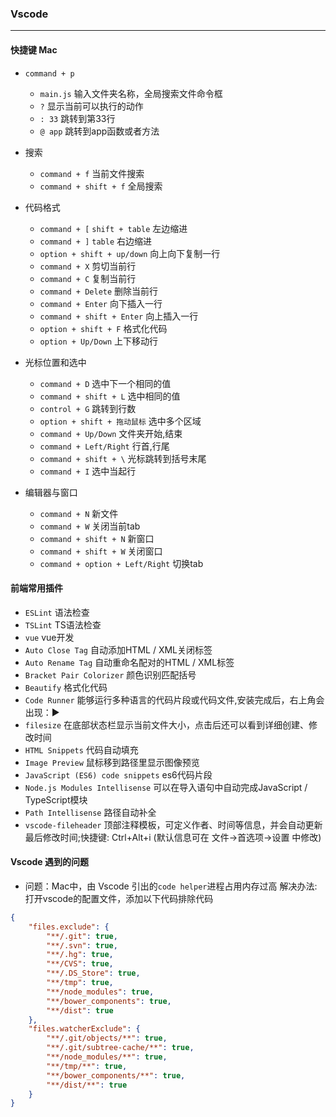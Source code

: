 ### Vscode
---------

#### 快捷键 Mac

* `command + p`
	* `main.js` 输入文件夹名称，全局搜索文件命令框
	* `?` 显示当前可以执行的动作
	* `: 33` 跳转到第33行
	* `@ app` 跳转到app函数或者方法

* 搜索
	* `command + f` 当前文件搜索
	* `command + shift + f` 全局搜索

* 代码格式
	* `command + [` `shift + table` 左边缩进 
	* `command + ]` `table` 右边缩进 
	* `option + shift + up/down` 向上向下复制一行
	* `command + X` 剪切当前行
	* `command + C` 复制当前行
	* `command + Delete` 删除当前行
	* `command + Enter` 向下插入一行
	* `command + shift + Enter` 向上插入一行
	* `option + shift + F` 格式化代码
	* `option + Up/Down` 上下移动行

* 光标位置和选中
	* `command + D` 选中下一个相同的值
	* `command + shift + L` 选中相同的值
	* `control + G` 跳转到行数
	* `option + shift + 拖动鼠标` 选中多个区域
	* `command + Up/Down` 文件夹开始,结束
	* `command + Left/Right` 行首,行尾
	* `command + shift + \` 光标跳转到括号末尾
	* `command + I` 选中当起行

* 编辑器与窗口
	* `command + N` 新文件
	* `command + W` 关闭当前tab
	* `command + shift + N` 新窗口
	* `command + shift + W` 关闭窗口
	* `command + option + Left/Right` 切换tab

#### 前端常用插件
* `ESLint` 语法检查
* `TSLint` TS语法检查
* `vue` vue开发
* `Auto Close Tag` 自动添加HTML / XML关闭标签
* `Auto Rename Tag` 自动重命名配对的HTML / XML标签
* `Bracket Pair Colorizer` 颜色识别匹配括号
* `Beautify` 格式化代码
* `Code Runner` 能够运行多种语言的代码片段或代码文件,安装完成后，右上角会出现：▶
* `filesize` 在底部状态栏显示当前文件大小，点击后还可以看到详细创建、修改时间
* `HTML Snippets` 代码自动填充
* `Image Preview` 鼠标移到路径里显示图像预览
* `JavaScript (ES6) code snippets` es6代码片段
* `Node.js Modules Intellisense` 可以在导入语句中自动完成JavaScript / TypeScript模块
* `Path Intellisense` 路径自动补全
* `vscode-fileheader` 顶部注释模板，可定义作者、时间等信息，并会自动更新最后修改时间;快捷键: Ctrl+Alt+i (默认信息可在 文件→首选项→设置 中修改)

#### Vscode 遇到的问题
* 问题：Mac中，由 Vscode 引出的`code helper`进程占用内存过高
解决办法: 打开vscode的配置文件，添加以下代码排除代码

``` json
{
    "files.exclude": {
        "**/.git": true,
        "**/.svn": true,
        "**/.hg": true,
        "**/CVS": true,
        "**/.DS_Store": true,
        "**/tmp": true,
        "**/node_modules": true,
        "**/bower_components": true,
        "**/dist": true
    },
    "files.watcherExclude": {
        "**/.git/objects/**": true,
        "**/.git/subtree-cache/**": true,
        "**/node_modules/**": true,
        "**/tmp/**": true,
        "**/bower_components/**": true,
        "**/dist/**": true
    }
}
```
